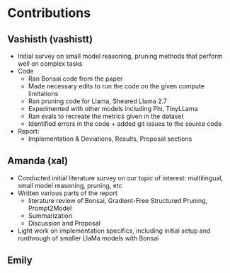 # Contributions

## Vashisth (vashistt)
- Initial survey on small model reasoning, pruning methods that perform well on complex tasks
- Code
  - Ran Bonsai code from the paper
  - Made necessary edits to run the code on the given compute limitations
  - Ran pruning code for Llama, Sheared Llama 2.7
  - Experimented with other models including Phi, TinyLLama  
  - Ran evals to recreate the metrics given in the dataset
  - Identified errors in the code + added git issues to the source code
-  Report:
   - Implementation & Deviations, Results, Proposal sections

## Amanda (xal)
- Conducted initial literature survey on our topic of interest: multilingual, small model reasoning, pruning, etc
- Written various parts of the report
  - literature review of Bonsai, Gradient-Free Structured Pruning, Prompt2Model
  - Summarization
  - Discussion and Proposal
- Light work on implementation specifics, including initial setup and runthrough of smaller LlaMa models with Bonsai

## Emily
